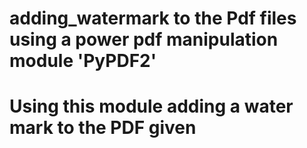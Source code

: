 # adding_watermark to the Pdf files using a power pdf manipulation module 'PyPDF2'
# Using this module adding a water mark to the PDF given
